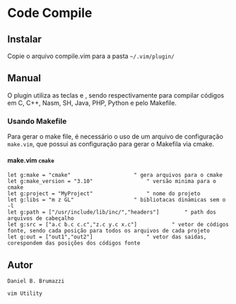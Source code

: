 # Code Compile

## Instalar
Copie o arquivo compile.vim para a pasta `~/.vim/plugin/`

## Manual
O plugin utiliza as teclas <F9> e <F10>, sendo respectivamente para compilar códigos em C, C++, Nasm, SH, Java, PHP, Python e pelo Makefile.

### Usando Makefile
Para gerar o make file, é necessário o uso de um arquivo de configuração `make.vim`, que possui as configuração para gerar o Makefila via cmake.

#### make.vim `cmake`
    let g:make = "cmake"					" gera arquivos para o cmake
    let g:make_version = "3.10"					" versão minima para o cmake
    let g:project = "MyProject"					" nome do projeto
    let g:libs = "m z GL"					" bibliotacas dinámicas sem o -l
    let g:path = ["/usr/include/lib/inc/","headers"]		" path dos arquivos de cabeçalho
    let g:src = ["a.c b.c c.c","z.c y.c x.c"]			" vetor de códigos fonte, sendo cada posição para todos os arquivos de cada projeto
    let g:out = ["out1","out2"]					" vetor das saidas, corespondem das posições dos códigos fonte

## Autor
`Daniel B. Brumazzi`

`vim Utility`
